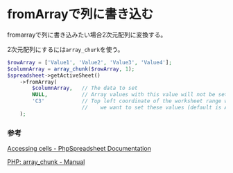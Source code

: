 # fromArrayで列に書き込む

fromarrayで列に書き込みたい場合2次元配列に変換する。

2次元配列にするには`array_churk`を使う。

```php
$rowArray = ['Value1', 'Value2', 'Value3', 'Value4'];
$columnArray = array_chunk($rowArray, 1);
$spreadsheet->getActiveSheet()
    ->fromArray(
        $columnArray,   // The data to set
        NULL,           // Array values with this value will not be set
        'C3'            // Top left coordinate of the worksheet range where
                        //    we want to set these values (default is A1)
    );
```

### 参考

[Accessing cells \- PhpSpreadsheet Documentation](https://phpspreadsheet.readthedocs.io/en/latest/topics/accessing-cells/#setting-a-range-of-cells-from-an-array)

[PHP: array\_chunk \- Manual](https://www.php.net/manual/ja/function.array-chunk.php)